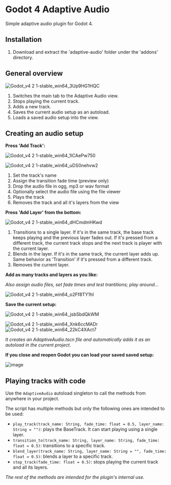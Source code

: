 # Godot 4 Adaptive Audio
Simple adaptive audio plugin for Godot 4.


## Installation
1. Download and extract the 'adaptive-audio' folder under the 'addons' directory.


## General overview
![Godot_v4 2 1-stable_win64_3Up9HG1HQC](https://github.com/moisesjpelaez/godot-4-adaptive-audio/assets/24682046/533196a9-0486-45ea-ad89-6352df5b8aa2)

1. Switches the main tab to the Adaptive Audio view.
2. Stops playing the current track.
3. Adds a new track.
4. Saves the current audio setup as an autoload.
5. Loads a saved audio setup into the view.


## Creating an audio setup
**Press 'Add Track':**

![Godot_v4 2 1-stable_win64_1lCAePw750](https://github.com/moisesjpelaez/godot-4-adaptive-audio/assets/24682046/871557c5-73d6-4cb9-8059-b62eb99d03c7)

![Godot_v4 2 1-stable_win64_uDS0nehvw2](https://github.com/moisesjpelaez/godot-4-adaptive-audio/assets/24682046/74c65a23-2e4a-4ac9-81dc-a49b57b6c2ff)
1. Set the track's name
2. Assign the transition fade time (preview only)
3. Drop the audio file in ogg, mp3 or wav format
4. Optionally select the audio file using the file viewer
5. Plays the track
6. Removes the track and all it's layers from the view

**Press 'Add Layer' from the bottom:**

![Godot_v4 2 1-stable_win64_dHCmdmHKwd](https://github.com/moisesjpelaez/godot-4-adaptive-audio/assets/24682046/d547b36a-04a6-49d8-bcfd-4801827d6a25)
1. Transitions to a single layer. If it's in the same track, the base track keeps playing and the previous layer fades out. If it's pressed from a different track, the current track stops and the next track is player with the current layer.
2. Blends in the layer. If it's in the same track, the current layer adds up. Same behavior as 'Transition' if it's pressed from a different track.
3. Removes the current layer.

**Add as many tracks and layers as you like:**

_Also assign audio files, set fade times and test trantitions; play around..._

![Godot_v4 2 1-stable_win64_o2Ff8TY1hI](https://github.com/moisesjpelaez/godot-4-adaptive-audio/assets/24682046/ca301e1e-9e96-46f6-a60e-2c7fa926576d)

**Save the current setup:**

![Godot_v4 2 1-stable_win64_jsbSbdQkWM](https://github.com/moisesjpelaez/godot-4-adaptive-audio/assets/24682046/22e68218-d076-4ed9-ac91-e8f2a85ea45c)

![Godot_v4 2 1-stable_win64_Xnk6ccMADr](https://github.com/moisesjpelaez/godot-4-adaptive-audio/assets/24682046/a7150650-a9ea-4f67-b671-b5d4ad43c9f6)
![Godot_v4 2 1-stable_win64_22kC4XAct7](https://github.com/moisesjpelaez/godot-4-adaptive-audio/assets/24682046/d8a74a3c-df54-4922-930f-29aea420911e)

_It creates an AdaptiveAudio.tscn file and automatically adds it as an autoload in the current project._

**If you close and reopen Godot you can load your saved saved setup:**

![image](https://github.com/moisesjpelaez/godot-4-adaptive-audio/assets/24682046/51287aa8-c948-40db-8e8d-ce11498e4e4a)


## Playing tracks with code
Use the `AdaptiveAudio` autoload singleton to call the methods from anywhere in your project.

The script has multiple methods but only the following ones are intended to be used:
- `play_track(track_name: String, fade_time: float = 0.5, layer_name: String = "")`: plays the BaseTrack. It can start playing using a single layer.
- `transition_to(track_name: String, layer_name: String, fade_time: float = 0.5)`: transitions to a specific track.
- `blend_layer(track_name: String, layer_name: String = "", fade_time: float = 0.5)`: blends a layer to a specific track.
- `stop_track(fade_time: float = 0.5)`: stops playing the current track and all its layers.

_The rest of the methods are intended for the plugin's internal use._

